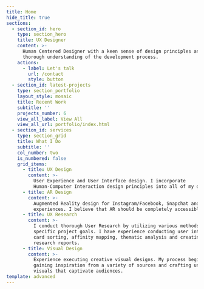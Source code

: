 ```yaml
---
title: Home
hide_title: true
sections:
  - section_id: hero
    type: section_hero
    title: UX Designer
    content: >-
      Human Centered Designer with a keen sense of design principles and
      thorough understanding of the development process.
    actions:
      - label: Let's talk
        url: /contact
        style: button
  - section_id: latest-projects
    type: section_portfolio
    layout_style: mosaic
    title: Recent Work
    subtitle: ''
    projects_number: 6
    view_all_label: View All
    view_all_url: portfolio/index.html
  - section_id: services
    type: section_grid
    title: What I Do
    subtitle: ''
    col_number: two
    is_numbered: false
    grid_items:
      - title: UX Design
        content: >-
          User Experience and User Interface design. I incorporate
          Human-Computer Interaction design principles into all of my designs.
      - title: AR Design
        content: >-
          Augmented Reality design for Instagram/Facebook, Snapchat and Web
          experiences. I believe that AR should be completely accessible.
      - title: UX Research
        content: >-
          I conduct thorough User Research by utilizing various methods based on
          specific project goals. I have experience conducting user interviews,
          card sorting, affinity mapping, thematic analysis and creating UX
          research reports.
      - title: Visual Design
        content: >-
          Experience executing creative visual designs. My process begins by
          gaining inspiration from a variety of sources and crafting unique
          visuals that captivate audiences.
template: advanced
---
```


